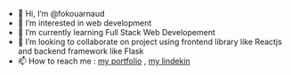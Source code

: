 - 👋 Hi, I’m @fokouarnaud
- 👀 I’m interested in web development
- 🌱 I’m currently learning Full Stack Web Developement
- 💞️ I’m looking to collaborate on project using  frontend library like Reactjs and backend framework like Flask
- 📫 How to reach me : [my portfolio](https://fokou-arnaud.netlify.app/) , [my lindekin](https://www.linkedin.com/in/fokou-arnaud-08a69112b/)

<!---
fokouarnaud/fokouarnaud is a ✨ special ✨ repository because its `README.md` (this file) appears on your GitHub profile.
You can click the Preview link to take a look at your changes.
--->

